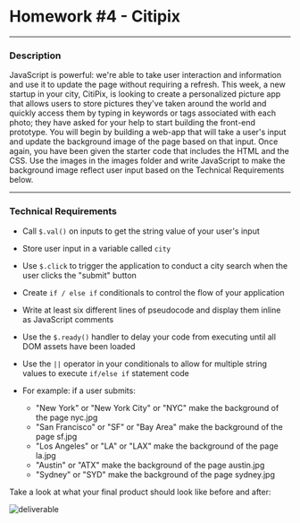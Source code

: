 # Homework #4 - Citipix

---

### Description

JavaScript is powerful: we're able to take user interaction and information and use it to update the page without requiring a refresh. This week, a new startup in your city, CitiPix, is looking to create a personalized picture app that allows users to store pictures they've taken around the world and quickly access them by typing in keywords or tags associated with each photo; they have asked for your help to start building the front-end prototype. You will begin by building a web-app that will take a user's input and update the background image of the page based on that input. Once again, you have been given the starter code that includes the HTML and the CSS. Use the images in the images folder and write JavaScript to make the background image reflect user input based on the Technical Requirements below.


---

### Technical Requirements

- Call ```$.val()``` on inputs to get the string value of your user's input
- Store user input in a variable called ```city```
- Use ```$.click``` to trigger the application to conduct a city search when the user clicks the "submit" button
- Create ```if / else if``` conditionals to control the flow of your application
- Write at least six different lines of pseudocode and display them inline as JavaScript comments
- Use the ```$.ready()``` handler to delay your code from executing until all DOM assets have been loaded
- Use the ```||``` operator in your conditionals to allow for multiple string values to execute ```if/else if``` statement code
- For example: if a user submits:

  - "New York" or "New York City" or "NYC" make the background of the page nyc.jpg
  - "San Francisco" or "SF" or "Bay Area" make the background of the page sf.jpg
  - "Los Angeles" or "LA" or "LAX" make the background of the page la.jpg
  - "Austin" or "ATX" make the background of the page austin.jpg
  - "Sydney" or "SYD" make the background of the page sydney.jpg

Take a look at what your final product should look like before and after:

![deliverable](https://github.com/fewd20190318/hw-04-citipix/blob/master/images/citipix.gif)
